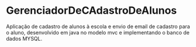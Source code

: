 # GerenciadorDeCAdastroDeAlunos

Aplicação de cadastro de alunos à escola e envio de email de cadastro para o aluno, desenvolvido em java no modelo mvc e implementando o banco de dados MYSQL.
